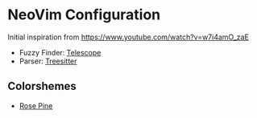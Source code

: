 # NeoVim Configuration

Initial inspiration from https://www.youtube.com/watch?v=w7i4amO_zaE

- Fuzzy Finder: [Telescope](https://github.com/nvim-telescope/telescope.nvim)
- Parser: [Treesitter](https://github.com/nvim-treesitter/nvim-treesitter)

## Colorshemes

- [Rose Pine](https://github.com/rose-pine/neovim)
